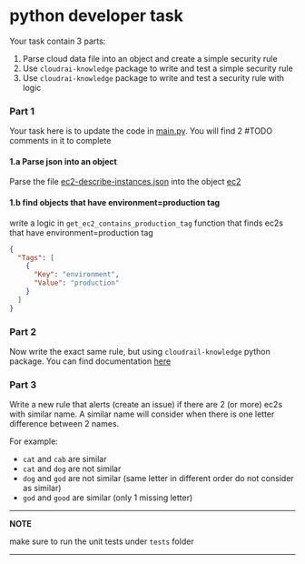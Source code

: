 # python developer task
Your task contain 3 parts:
1. Parse cloud data file into an object and create a simple security rule
2. Use `cloudrai-knowledge` package to write and test a simple security rule
3. Use `cloudrai-knowledge` package to write and test a security rule with logic

### Part 1
Your task here is to update the code in [main.py](cloudrail/main.py). 
You will find 2 #TODO comments in it to complete
#### 1.a Parse json into an object
Parse the file [ec2-describe-instances.json](cloudrail/cloud-data/ec2-describe-instances.json) into the object [ec2](cloudrail/entities/ec2.py)
#### 1.b find objects that have environment=production tag
write a logic in `get_ec2_contains_production_tag` function that finds ec2s that have environment=production tag
```json
{
  "Tags": [
    {
      "Key": "environment",
      "Value": "production"
    }
  ]
}
```

### Part 2
Now write the exact same rule, but using `cloudrail-knowledge` python package. You can find documentation [here](https://knowledge.docs.cloudrail.app/)

### Part 3
Write a new rule that alerts (create an issue) if there are 2 (or more) ec2s with similar name.
A similar name will consider when there is one letter difference between 2 names.

For example:
* `cat` and `cab` are  similar
* `cat` and `dog` are not  similar
* `dog` and `god` are  not similar (same letter in different order do not consider as similar)
* `god` and `good` are  similar (only 1 missing letter)

---
**NOTE**

make sure to run the unit tests under `tests` folder

---